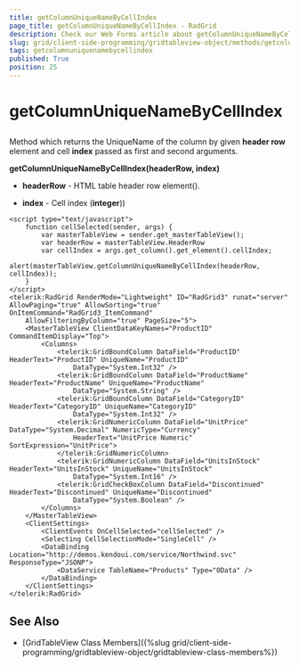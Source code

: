 ```yaml
---
title: getColumnUniqueNameByCellIndex
page_title: getColumnUniqueNameByCellIndex - RadGrid
description: Check our Web Forms article about getColumnUniqueNameByCellIndex.
slug: grid/client-side-programming/gridtableview-object/methods/getcolumnuniquenamebycellindex
tags: getcolumnuniquenamebycellindex
published: True
position: 25
---
```


# getColumnUniqueNameByCellIndex



## 

Method which returns the UniqueName of the column by given **header row** element and cell **index** passed as first and second arguments.

**getColumnUniqueNameByCellIndex(headerRow, index)**

* **headerRow** - HTML table header row element(**<th>**).

* **index** - Cell index (**integer**))

````ASP.NET
<script type="text/javascript">
    function cellSelected(sender, args) {
        var masterTableView = sender.get_masterTableView();
        var headerRow = masterTableView.HeaderRow
        var cellIndex = args.get_column().get_element().cellIndex;
        alert(masterTableView.getColumnUniqueNameByCellIndex(headerRow, cellIndex));
    }
</script>
<telerik:RadGrid RenderMode="Lightweight" ID="RadGrid3" runat="server" AllowPaging="true" AllowSorting="true" OnItemCommand="RadGrid3_ItemCommand"
    AllowFilteringByColumn="true" PageSize="5">
    <MasterTableView ClientDataKeyNames="ProductID" CommandItemDisplay="Top">
        <Columns>
            <telerik:GridBoundColumn DataField="ProductID" HeaderText="ProductID" UniqueName="ProductID"
                DataType="System.Int32" />
            <telerik:GridBoundColumn DataField="ProductName" HeaderText="ProductName" UniqueName="ProductName"
                DataType="System.String" />
            <telerik:GridBoundColumn DataField="CategoryID" HeaderText="CategoryID" UniqueName="CategoryID"
                DataType="System.Int32" />
            <telerik:GridNumericColumn DataField="UnitPrice" DataType="System.Decimal" NumericType="Currency"
                HeaderText="UnitPrice Numeric" SortExpression="UnitPrice">
            </telerik:GridNumericColumn>
            <telerik:GridNumericColumn DataField="UnitsInStock" HeaderText="UnitsInStock" UniqueName="UnitsInStock"
                DataType="System.Int16" />
            <telerik:GridCheckBoxColumn DataField="Discontinued" HeaderText="Discontinued" UniqueName="Discontinued"
                DataType="System.Boolean" />
        </Columns>
    </MasterTableView>
    <ClientSettings>
        <ClientEvents OnCellSelected="cellSelected" />
        <Selecting CellSelectionMode="SingleCell" />
        <DataBinding Location="http://demos.kendoui.com/service/Northwind.svc" ResponseType="JSONP">
            <DataService TableName="Products" Type="OData" />
        </DataBinding>
    </ClientSettings>
</telerik:RadGrid>
````



## See Also

 * [GridTableView Class Members]({%slug grid/client-side-programming/gridtableview-object/gridtableview-class-members%})
